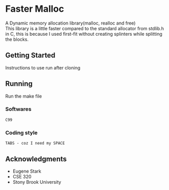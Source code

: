# Faster Malloc

A Dynamic memory allocation library(malloc, realloc and free)   
This library is a little faster compared to the standard allocator from stdlib.h in C, this is because I used first-fit without creating splinters while splitting the blocks.

## Getting Started

Instructions to use run after cloning

## Running

Run the make file

### Softwares

```
C99
```

### Coding style

```
TABS - coz I need my SPACE
```

## Acknowledgments

* Eugene Stark 
* CSE 320
* Stony Brook University
